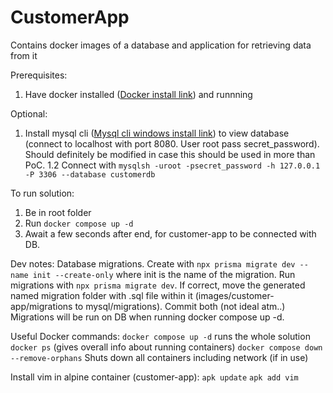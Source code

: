 # CustomerApp
Contains docker images of a database and application for retrieving data from it

Prerequisites:
1. Have docker installed ([Docker install link](https://docs.docker.com/engine/install/)) and runnning 

Optional:
1. Install mysql cli ([Mysql cli windows install link](https://dev.mysql.com/downloads/file/?id=521475)) to view database (connect to localhost with port 8080. User root pass secret_password). Should definitely be modified in case this should be used in more than PoC.
1.2 Connect with `mysqlsh -uroot -psecret_password -h 127.0.0.1 -P 3306 --database customerdb`

To run solution:
1. Be in root folder
2. Run `docker compose up -d` 
3. Await a few seconds after end, for customer-app to be connected with DB.


Dev notes:
Database migrations. Create with `npx prisma migrate dev --name init --create-only` where init is the name of the migration.
Run migrations with `npx prisma migrate dev`. If correct, move the generated named migration folder with .sql file within it (images/customer-app/migrations to mysql/migrations). Commit both (not ideal atm..)
Migrations will be run on DB when running docker compose up -d.

Useful Docker commands:
`docker compose up -d` runs the whole solution
`docker ps` (gives overall info about running containers)
`docker compose down --remove-orphans` Shuts down all containers including network (if in use)

Install vim in alpine container (customer-app):
`apk update`
`apk add vim`